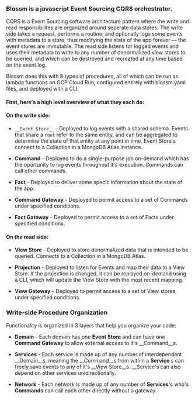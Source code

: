 ### Blossm is a javascript Event Sourcing CQRS orchestrator. 

CQRS is a Event Sourcing software architecture pattern where the write and read responsibilites are organized around seperate data stores. 
The write side takes a request, performs a routine, and optionally logs some events with metadata to a store, thus modifying the state of the app forever — the event stores are immutable. 
The read side listens for logged events and uses their metadata to write to any number of denormalized view stores to be queried, and which can be destroyed and recreated at any time based on the event log. 

Blossm does this with 8 types of procedures, all of which can be run as lambda functions on GCP Cloud Run, configured entirely with blossm.yaml files, and deployed with a CLI.

#### First, here's a high level overview of what they each do: 

#### On the write side:

* `__Event Store__` - Deployed to log events with a shared schema. Events that share a `root` refer to the same entity, and can be aggregated to determine the state of that entity at any point in time. Event Store's connect to a Collection in a MongoDB Atlas instance. 

* __Command__ - Deployed to do a single-purpose job on-demand which has the oportunity to log events throughout it's execution. Commands can call other commands.

* __Fact__ - Deployed to deliver some specic information about the state of the app.

* __Command Gateway__ - Deployed to permit access to a set of Commands under specified conditions.

* __Fact Gateway__ - Deployed to permit access to a set of Facts under specified conditions.


#### On the read side:

* __View Store__ - Deployed to store denormalized data that is intended to be queried. Connects to a Collection in a MongoDB Atlas.

* __Projection__ - Deployed to listen for Events and map their data to a View Store. If the projection is changed, it can be replayed on-demand using a CLI, which will update the View Store with the most recent mapping.

* __View Gateway__ - Deployed to permit access to a set of View stores under specified conditions.


### Write-side Procedure Organization

Functionality is organized in 3 layers that help you organize your code:

* __Domain__ - Each domain has one __Event Store__ and can have one __Command Gateway__ to allow external access to it's __Command__s.

* __Services__ - Each service is made up of any number of interdependant __Domain__s, meaning the __Command__s from within a __Service__ s can freely save events to any of it's __View Store__s. __Service's can also depend on other services unidirectionally. 

* __Network__ - Each network is made up of any number of __Services__'s who's __Commands__ can call each other directly without a gateway.
